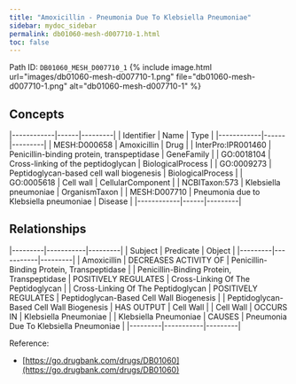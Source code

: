```yaml
---
title: "Amoxicillin - Pneumonia Due To Klebsiella Pneumoniae"
sidebar: mydoc_sidebar
permalink: db01060-mesh-d007710-1.html
toc: false 
---
```



Path ID: `DB01060_MESH_D007710_1`
{% include image.html url="images/db01060-mesh-d007710-1.png" file="db01060-mesh-d007710-1.png" alt="db01060-mesh-d007710-1" %}

## Concepts

|------------|------|---------|
| Identifier | Name | Type    |
|------------|------|---------|
| MESH:D000658 | Amoxicillin | Drug |
| InterPro:IPR001460 | Penicillin-binding protein, transpeptidase | GeneFamily |
| GO:0018104 | Cross-linking of the peptidoglycan | BiologicalProcess |
| GO:0009273 | Peptidoglycan-based cell wall biogenesis | BiologicalProcess |
| GO:0005618 | Cell wall | CellularComponent |
| NCBITaxon:573 | Klebsiella pneumoniae | OrganismTaxon |
| MESH:D007710 | Pneumonia due to Klebsiella pneumoniae | Disease |
|------------|------|---------|

## Relationships

|---------|-----------|---------|
| Subject | Predicate | Object  |
|---------|-----------|---------|
| Amoxicillin | DECREASES ACTIVITY OF | Penicillin-Binding Protein, Transpeptidase |
| Penicillin-Binding Protein, Transpeptidase | POSITIVELY REGULATES | Cross-Linking Of The Peptidoglycan |
| Cross-Linking Of The Peptidoglycan | POSITIVELY REGULATES | Peptidoglycan-Based Cell Wall Biogenesis |
| Peptidoglycan-Based Cell Wall Biogenesis | HAS OUTPUT | Cell Wall |
| Cell Wall | OCCURS IN | Klebsiella Pneumoniae |
| Klebsiella Pneumoniae | CAUSES | Pneumonia Due To Klebsiella Pneumoniae |
|---------|-----------|---------|

Reference: 
  - [https://go.drugbank.com/drugs/DB01060](https://go.drugbank.com/drugs/DB01060)
